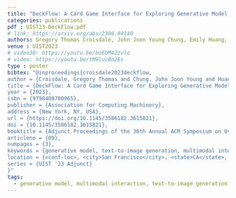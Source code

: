 ```yaml
---
title: "DeckFlow: A Card Game Interface for Exploring Generative Model Flows"
categories: publications
pdf : UIST23-DeckFlow.pdf
# link: https://arxiv.org/abs/2306.04140
authors: Gregory Thomas Croisdale, John Joon Young Chung, Emily Huang, Gage Birchmeier, Xu Wang, Anhong Guo
venue : UIST2023
# video30: https://youtu.be/boEDM4Zzvlo
# video: https://youtu.be/tM9luc0n2Es
type : poster
bibtex: "@inproceedings{croisdale2023deckflow,
author = {Croisdale, Gregory Thomas and Chung, John Joon Young and Huang, Emily and Birchmeier, Gage and Wang, Xu and Guo, Anhong},
title = {DeckFlow: A Card Game Interface for Exploring Generative Model Flows},
year = {2023},
isbn = {9798400700965},
publisher = {Association for Computing Machinery},
address = {New York, NY, USA},
url = {https://doi.org/10.1145/3586182.3615821},
doi = {10.1145/3586182.3615821},
booktitle = {Adjunct Proceedings of the 36th Annual ACM Symposium on User Interface Software and Technology},
articleno = {89},
numpages = {3},
keywords = {generative model, text-to-image generation, multimodal interaction},
location = {<conf-loc>, <city>San Francisco</city>, <state>CA</state>, <country>USA</country>, </conf-loc>},
series = {UIST '23 Adjunct}
}"
tags:
  - generative model, multimodal interaction, text-to-image generation
---
```

